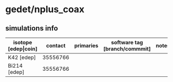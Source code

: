 # gedet/nplus_coax

## simulations info

| isotope \[edep\|coin\] | contact   | primaries | software tag \[branch/commmit\]  | notes            |
| ---------------------- | --------- | --------- | :------------------------------: | ---------------- |
|  K42 \[edep\]          | 35556766  |           |                                  |                  |
|  Bi214 \[edep\]        | 35556766  |           |                                  |                  |
